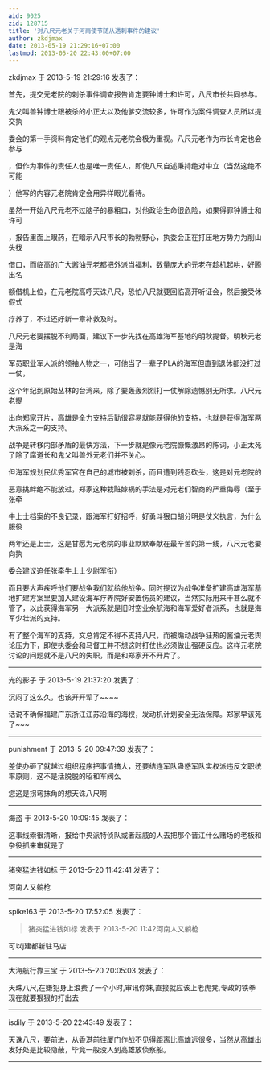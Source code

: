 ```yaml
---
aid: 9025
zid: 128715
title: '对八尺元老关于河南使节随从遇刺事件的建议'
author: zkdjmax
date: 2013-05-19 21:29:16+07:00
lastmod: 2013-05-20 22:43:00+07:00
---
```


zkdjmax 于 2013-5-19 21:29:16 发表了：

首先，提交元老院的刺杀事件调查报告肯定要钟博士和许可，八尺市长共同参与。

鬼父叫兽钟博士跟被杀的小正太以及他爹交流较多，许可作为案件调查人员所以提交执

委会的第一手资料肯定他们的观点元老院会极为重视。八尺元老作为市长肯定也会参与

，但作为事件的责任人也是唯一责任人，即使八尺自述秉持绝对中立（当然这绝不可能

）他写的内容元老院肯定会用异样眼光看待。

虽然一开始八尺元老不过脑子的暴粗口，对他政治生命很危险，如果得罪钟博士和许可

，报告里面上眼药，在暗示八尺市长的勃勃野心，执委会正在打压地方势力为削山头找

借口，而临高的广大酱油元老都把外派当福利，数量庞大的元老在趁机起哄，好腾出名

额借机上位，在元老院高呼天诛八尺，恐怕八尺就要回临高开听证会，然后接受休假式

疗养了，不过还好新一章补救及时。

八尺元老要摆脱不利局面，建议下一步先找在高雄海军基地的明秋提督。明秋元老是海

军员职业军人派的领袖人物之一，可他当了一辈子PLA的海军但直到退休都没打过一仗，

这个年纪到原始丛林的台湾来，除了要轰轰烈烈打一仗解除遗憾别无所求。八尺元老提

出向郑家开片，高雄是全力支持后勤很容易就能获得他的支持，也就是获得海军两大派系之一的支持。

战争是转移内部矛盾的最快方法，下一步就是像元老院慷慨激昂的陈词，小正太死了除了腐道长和鬼父叫兽外元老们并不关心。

但海军规划民优秀军官在自己的城市被刺杀，而且遭到残忍砍头，这是对元老院的

恶意挑衅绝不能放过，郑家这种栽赃嫁祸的手法是对元老们智商的严重侮辱（至于张牵

牛上士档案的不良记录，跟海军打好招呼，好勇斗狠口胡分明是仗义执言，为什么服役

两年还是上士，这是甘愿为元老院的事业默默奉献在最辛苦的第一线，八尺元老要向执

委会建议追任张牵牛上士少尉军衔）

而且要大声疾呼他们要战争我们就给他战争。同时提议为战争准备扩建高雄海军基地扩建方案里要加入建设海军疗养院好安置伤员的建议，当然实际用来干甚么就不管了，以此获得海军另一大派系就是旧时空业余航海和海军爱好者派系，也就是海军少壮派的支持。

有了整个海军的支持，文总肯定不得不支持八尺，而被煽动战争狂热的酱油元老舆论压力下，即使执委会和马督工并不想这时打仗也必须做出强硬反应。这样元老院讨论的问题就不是八尺的失职，而是和郑家开不开片了。

---------

光的影子 于 2013-5-19 21:37:20 发表了：

沉闷了这么久，也该开开荤了~~~~

话说不确保福建广东浙江江苏沿海的海权，发动机计划安全无法保障。郑家早该死了~~~

---------

punishment 于 2013-5-20 09:47:39 发表了：

差使办砸了就越过组织程序把事情搞大，还要结连军队蛊惑军队实权派违反文职统率原则，这不是活脱脱的昭和军阀么

您这是拐弯抹角的想天诛八尺啊

---------

海盗 于 2013-5-20 10:09:45 发表了：

这事线索很清晰，报给中央派特侦队或者起威的人去把那个晋江什么赌场的老板和杂役抓来审就是了

---------

猪突猛进钱如标 于 2013-5-20 11:42:41 发表了：

河南人又躺枪

---------

spike163 于 2013-5-20 17:52:05 发表了：

> 猪突猛进钱如标 发表于 2013-5-20 11:42河南人又躺枪



可以j建都新驻马店

---------

大海航行靠三宝 于 2013-5-20 20:05:03 发表了：

天珠八尺,在嫌犯身上浪费了一个小时,审讯你妹,直接就应该上老虎凳,专政的铁拳现在就要狠狠的打出去

---------

isdily 于 2013-5-20 22:43:49 发表了：

天诛八尺，要前进，从香港前往厦门作战不见得距离比高雄远很多，当然从高雄出发好处是比较隐蔽，毕竟一般没人到高雄放侦察船。

---------

